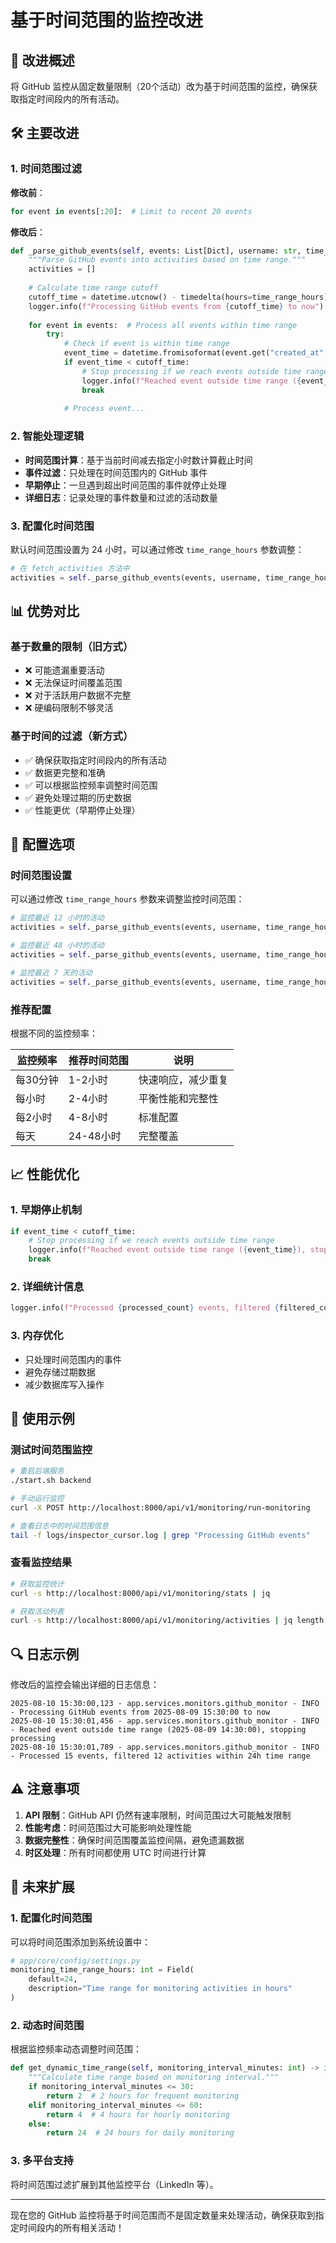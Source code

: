 # 基于时间范围的监控改进

## 🔄 改进概述

将 GitHub 监控从固定数量限制（20个活动）改为基于时间范围的监控，确保获取指定时间段内的所有活动。

## 🛠️ 主要改进

### 1. 时间范围过滤

**修改前**：
```python
for event in events[:20]:  # Limit to recent 20 events
```

**修改后**：
```python
def _parse_github_events(self, events: List[Dict], username: str, time_range_hours: int = 24) -> List[Dict[str, Any]]:
    """Parse GitHub events into activities based on time range."""
    activities = []
    
    # Calculate time range cutoff
    cutoff_time = datetime.utcnow() - timedelta(hours=time_range_hours)
    logger.info(f"Processing GitHub events from {cutoff_time} to now")
    
    for event in events:  # Process all events within time range
        try:
            # Check if event is within time range
            event_time = datetime.fromisoformat(event.get("created_at", "").replace("Z", "+00:00"))
            if event_time < cutoff_time:
                # Stop processing if we reach events outside time range
                logger.info(f"Reached event outside time range ({event_time}), stopping processing")
                break
            
            # Process event...
```

### 2. 智能处理逻辑

- **时间范围计算**：基于当前时间减去指定小时数计算截止时间
- **事件过滤**：只处理在时间范围内的 GitHub 事件
- **早期停止**：一旦遇到超出时间范围的事件就停止处理
- **详细日志**：记录处理的事件数量和过滤的活动数量

### 3. 配置化时间范围

默认时间范围设置为 24 小时，可以通过修改 `time_range_hours` 参数调整：

```python
# 在 fetch_activities 方法中
activities = self._parse_github_events(events, username, time_range_hours=24)
```

## 📊 优势对比

### 基于数量的限制（旧方式）
- ❌ 可能遗漏重要活动
- ❌ 无法保证时间覆盖范围
- ❌ 对于活跃用户数据不完整
- ❌ 硬编码限制不够灵活

### 基于时间的过滤（新方式）
- ✅ 确保获取指定时间段内的所有活动
- ✅ 数据更完整和准确
- ✅ 可以根据监控频率调整时间范围
- ✅ 避免处理过期的历史数据
- ✅ 性能更优（早期停止处理）

## 🔧 配置选项

### 时间范围设置

可以通过修改 `time_range_hours` 参数来调整监控时间范围：

```python
# 监控最近 12 小时的活动
activities = self._parse_github_events(events, username, time_range_hours=12)

# 监控最近 48 小时的活动
activities = self._parse_github_events(events, username, time_range_hours=48)

# 监控最近 7 天的活动
activities = self._parse_github_events(events, username, time_range_hours=168)  # 7 * 24
```

### 推荐配置

根据不同的监控频率：

| 监控频率 | 推荐时间范围 | 说明 |
|---------|-------------|------|
| 每30分钟 | 1-2小时 | 快速响应，减少重复 |
| 每小时 | 2-4小时 | 平衡性能和完整性 |
| 每2小时 | 4-8小时 | 标准配置 |
| 每天 | 24-48小时 | 完整覆盖 |

## 📈 性能优化

### 1. 早期停止机制

```python
if event_time < cutoff_time:
    # Stop processing if we reach events outside time range
    logger.info(f"Reached event outside time range ({event_time}), stopping processing")
    break
```

### 2. 详细统计信息

```python
logger.info(f"Processed {processed_count} events, filtered {filtered_count} activities within {time_range_hours}h time range")
```

### 3. 内存优化

- 只处理时间范围内的事件
- 避免存储过期数据
- 减少数据库写入操作

## 🚀 使用示例

### 测试时间范围监控

```bash
# 重启后端服务
./start.sh backend

# 手动运行监控
curl -X POST http://localhost:8000/api/v1/monitoring/run-monitoring

# 查看日志中的时间范围信息
tail -f logs/inspector_cursor.log | grep "Processing GitHub events"
```

### 查看监控结果

```bash
# 获取监控统计
curl -s http://localhost:8000/api/v1/monitoring/stats | jq

# 获取活动列表
curl -s http://localhost:8000/api/v1/monitoring/activities | jq length
```

## 🔍 日志示例

修改后的监控会输出详细的日志信息：

```
2025-08-10 15:30:00,123 - app.services.monitors.github_monitor - INFO - Processing GitHub events from 2025-08-09 15:30:00 to now
2025-08-10 15:30:01,456 - app.services.monitors.github_monitor - INFO - Reached event outside time range (2025-08-09 14:30:00), stopping processing
2025-08-10 15:30:01,789 - app.services.monitors.github_monitor - INFO - Processed 15 events, filtered 12 activities within 24h time range
```

## ⚠️ 注意事项

1. **API 限制**：GitHub API 仍然有速率限制，时间范围过大可能触发限制
2. **性能考虑**：时间范围过大可能影响处理性能
3. **数据完整性**：确保时间范围覆盖监控间隔，避免遗漏数据
4. **时区处理**：所有时间都使用 UTC 时间进行计算

## 🔄 未来扩展

### 1. 配置化时间范围

可以将时间范围添加到系统设置中：

```python
# app/core/config/settings.py
monitoring_time_range_hours: int = Field(
    default=24, 
    description="Time range for monitoring activities in hours"
)
```

### 2. 动态时间范围

根据监控频率动态调整时间范围：

```python
def get_dynamic_time_range(self, monitoring_interval_minutes: int) -> int:
    """Calculate time range based on monitoring interval."""
    if monitoring_interval_minutes <= 30:
        return 2  # 2 hours for frequent monitoring
    elif monitoring_interval_minutes <= 60:
        return 4  # 4 hours for hourly monitoring
    else:
        return 24  # 24 hours for daily monitoring
```

### 3. 多平台支持

将时间范围过滤扩展到其他监控平台（LinkedIn 等）。

---

现在您的 GitHub 监控将基于时间范围而不是固定数量来处理活动，确保获取到指定时间段内的所有相关活动！
